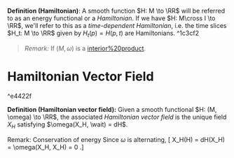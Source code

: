 **Definition (Hamiltonian)**:
A smooth function $H: M \to \RR$ will be referred to as an energy functional or a *Hamiltonian*.
If we have $H: M\cross I \to \RR$, we'll refer to this as a *time-dependent Hamiltonian*, i.e. the time slices $H_t: M \to \RR$ given by $H_t(p) = H(p, t)$ are Hamiltonians. ^1c3cf2

> *Remark:*
> If $(M, \omega)$ is a [interior%20product](interior%20product).

# Hamiltonian Vector Field

^e4422f

**Definition (Hamiltonian vector field):**
Given a smooth functional $H: (M, \omega) \to \RR$, the associated *Hamiltonian vector field* is the unique field $X_H$ satisfying $\omega(X_H, \wait) = dH$.

Remark: Conservation of energy
Since $\omega$ is alternating,
\[
X_H(H) = dH(X_H) = \omega(X_H, X_H) = 0
.\]
